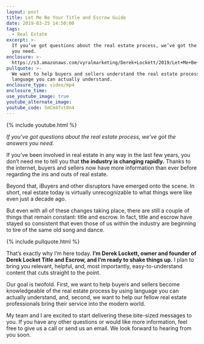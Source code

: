 ```yaml
---
layout: post
title: Let Me Be Your Title and Escrow Guide
date: 2019-03-25 14:50:00
tags:
  - Real Estate
excerpt: >-
  If you’ve got questions about the real estate process, we’ve got the answers
  you need.
enclosure: >-
  https://s3.amazonaws.com/vyralmarketing/Derek+Lockett/2019/Let+Me+Be+Your+Title+and+Escrow+Guide.mp4
pullquote: >-
  We want to help buyers and sellers understand the real estate process using
  language you can actually understand.
enclosure_type: video/mp4
enclosure_time:
use_youtube_image: true
youtube_alternate_image:
youtube_code: SmCm4fvt0n4
---
```


{% include youtube.html %}

*If you’ve got questions about the real estate process, we’ve got the answers you need.*

If you’ve been involved in real estate in any way in the last few years, you don’t need me to tell you that **the industry is changing rapidly.** Thanks to the internet, buyers and sellers now have more information than ever before regarding the ins and outs of real estate. 

Beyond that, iBuyers and other disruptors have emerged onto the scene. In short, real estate today is virtually unrecognizable to what things were like even just a decade ago. 

But even with all of these changes taking place, there are still a couple of things that remain constant: title and escrow. In fact, title and escrow have stayed so consistent that even those of us within the industry are beginning to tire of the same old song and dance.

{% include pullquote.html %}

That’s exactly why I’m here today. **I’m Derek Lockett, owner and founder of Derek Locket Title and Escrow, and I’m ready to shake things up.** I plan to bring you relevant, helpful, and, most importantly, easy-to-understand content that cuts straight to the point. 

Our goal is twofold. First, we want to help buyers and sellers become knowledgeable of the real estate process by using language you can actually understand, and, second, we want to help our fellow real estate professionals bring their service into the modern world. 

My team and I are excited to start delivering these bite-sized messages to you. If you have any other questions or would like more information, feel free to give us a call or send us an email. We look forward to hearing from you soon.